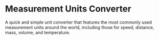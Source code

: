 # Measurement Units Converter
A quick and simple unit converter that features the most commonly used measurement units around the world, including those for speed, distance, mass, volume, and temperature.
